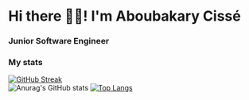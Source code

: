 # Hi there 👋🏽! I'm Aboubakary Cissé
### Junior Software Engineer
### My stats

[![GitHub Streak](https://github-readme-streak-stats.herokuapp.com/?user=Aboubakary833&theme=highcontrast&hide_border=true)](https://git.io/streak-stats)
<br />
![Anurag's GitHub stats](https://github-readme-stats.vercel.app/api?username=Aboubakary833&theme=radical&show_icons=true)
[![Top Langs](https://github-readme-stats.vercel.app/api/top-langs/?username=Aboubakary833&theme=dark&layout=compact)](https://github.com/Aboubakary833/github-readme-stats)
